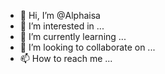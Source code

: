 - 👋 Hi, I’m @Alphaisa
- 👀 I’m interested in ...
- 🌱 I’m currently learning ...
- 💞️ I’m looking to collaborate on ...
- 📫 How to reach me ...

<!---
Alphaisa/Alphaisa is a ✨ special ✨ repository because its `README.md` (this file) appears on your GitHub profile.
You can click the Preview link to take a look at your changes.
--->
